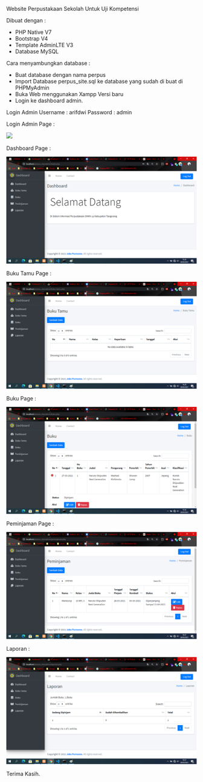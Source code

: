 Website Perpustakaan Sekolah Untuk Uji Kompetensi

Dibuat dengan :
<ul type="1">
    <li>PHP Native V7</li>
    <li>Bootstrap V4</li>
    <li>Template AdminLTE V3</li>
    <li>Database MySQL</li>
</ul>

Cara menyambungkan database :
<ul type="1">
    <li>Buat database dengan nama perpus</li>
    <li>Import Database perpus_site.sql ke database yang sudah di buat di PHPMyAdmin</li>
    <li>Buka Web menggunakan Xampp Versi baru</li>
    <li>Login ke dashboard admin.</li>
</ul>


Login Admin
Username : arifdwi
Password : admin

Login Admin Page :

<img src="admin/img/login_page.png">

Dashboard Page :

<img src="admin/img/dashboard_page.png">

Buku Tamu Page :

<img src="admin/img/buku_tamu_page.png">

Buku Page :

<img src="admin/img/buku.png">

Peminjaman Page :

<img src="admin/img/peminjaman.png">

Laporan :

<img src="admin/img/laporan.png">

Terima Kasih.